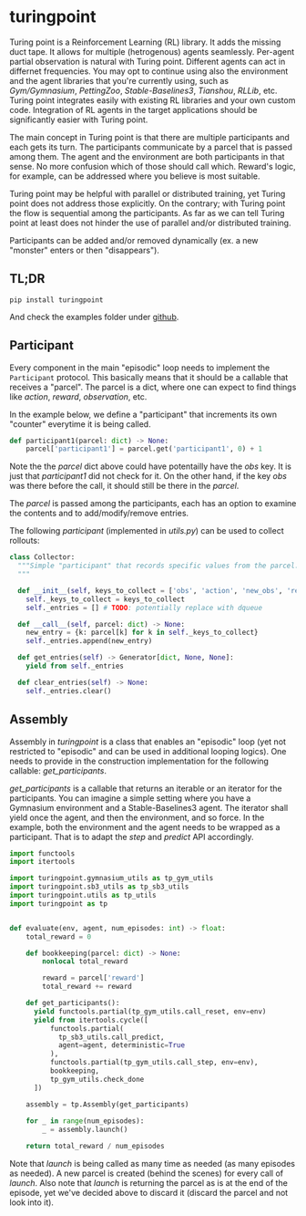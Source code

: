 # turingpoint

Turing point is a Reinforcement Learning (RL) library. It adds the missing duct tape.
It allows for multiple (hetrogenous) agents seamlessly. Per-agent partial observation is natural with Turing point.
Different agents can act in differnet frequencies.
You may opt to continue using also the environment and the agent libraries that you're currently using, such as *Gym/Gymnasium*, *PettingZoo*, *Stable-Baselines3*, *Tianshou*, *RLLib*, etc.
Turing point integrates easily with existing RL libraries and your own custom code.
Integration of RL agents in the target applications should be significantly easier with Turing point.

The main concept in Turing point is that there are multiple participants and each gets its turn.
The participants communicate by a parcel that is passed among them. The agent and the environment are both participants in that sense. No more confusion which of those should call which. Reward's logic, for example,
can be addressed where you believe is most suitable.

Turing point may be helpful with parallel or distributed training, yet Turing point does not address those explicitly. On the contrary; with Turing point the flow is sequential among the participants. As far as we can tell Turing point at least does not hinder the use of parallel and/or distributed training.

Participants can be added and/or removed dynamically (ex. a new "monster" enters or then "disappears").

## TL;DR

```
pip install turingpoint
```

And check the examples folder under [github](https://github.com/zbenmo/turingpoint).

## Participant

Every component in the main "episodic" loop needs to implement the ```Participant``` protocol. This basically means that it should be a callable that receives a "parcel". The parcel is a dict, where one can expect to find things like *action*, *reward*, *observation*, etc.  

In the example below, we define a "participant" that increments its own "counter" everytime it is being called.

``` py
def participant1(parcel: dict) -> None:
    parcel['participant1'] = parcel.get('participant1', 0) + 1
```

Note the the *parcel* dict above could have potentailly have the *obs* key.
It is just that *participant1* did not check for it.
On the other hand, if the key *obs* was there before the call, it should still be there in the *parcel*.

The *parcel* is passed among the participants, each has an option to examine the contents and to add/modify/remove entries.

The following *participant* (implemented in *utils.py*) can be used to collect rollouts:

``` py
class Collector:
  """Simple "participant" that records specific values from the parcel.
  """

  def __init__(self, keys_to_collect = ['obs', 'action', 'new_obs', 'reward', 'done']):
    self._keys_to_collect = keys_to_collect
    self._entries = [] # TODO: potentially replace with dqueue

  def __call__(self, parcel: dict) -> None:
    new_entry = {k: parcel[k] for k in self._keys_to_collect}
    self._entries.append(new_entry)

  def get_entries(self) -> Generator[dict, None, None]:
    yield from self._entries

  def clear_entries(self) -> None:
    self._entries.clear()
```

## Assembly

Assembly in *turingpoint* is a class that enables an "episodic" loop (yet not restricted to "episodic" and can be used in additional looping logics). One needs to provide in the construction implementation for the following callable: *get_participants*.

*get_participants* is a callable that returns an iterable or an iterator for the participants. You can imagine a simple setting where you have a Gymnasium environment and a Stable-Baselines3 agent. The iterator shall yield once the agent, and then the environment, and so force.
In the example, both the environment and the agent needs to be wrapped as a participant. That is to adapt the *step* and *predict* API accordingly.

``` py linenums="1"
import functools
import itertools

import turingpoint.gymnasium_utils as tp_gym_utils
import turingpoint.sb3_utils as tp_sb3_utils
import turingpoint.utils as tp_utils
import turingpoint as tp


def evaluate(env, agent, num_episodes: int) -> float:
    total_reward = 0

    def bookkeeping(parcel: dict) -> None:
        nonlocal total_reward

        reward = parcel['reward']
        total_reward += reward

    def get_participants():
      yield functools.partial(tp_gym_utils.call_reset, env=env)
      yield from itertools.cycle([
          functools.partial(
            tp_sb3_utils.call_predict,
            agent=agent, deterministic=True
          ),
          functools.partial(tp_gym_utils.call_step, env=env),
          bookkeeping,
          tp_gym_utils.check_done
      ]) 

    assembly = tp.Assembly(get_participants)
      
    for _ in range(num_episodes):
        _ = assembly.launch()

    return total_reward / num_episodes
```

Note that *launch* is being called as many time as needed (as many episodes as needed).
A new parcel is created (behind the scenes) for every call of *launch*.
Also note that *launch* is returning the parcel as is at the end of the episode, yet we've decided above to discard it (discard the parcel and not look into it).

